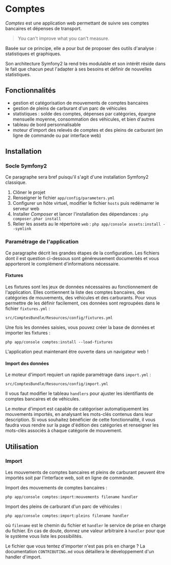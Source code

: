 # Comptes

_Comptes_ est une application web permettant de suivre ses comptes bancaires et dépenses de transport.

> You can't improve what you can't measure.

Basée sur ce principe, elle a pour but de proposer des outils d'analyse : statistiques et graphiques.

Son architecture Symfony2 la rend très modulable et son intérêt réside dans le fait que chacun peut l'adapter à ses besoins et définir de nouvelles statistiques.

## Fonctionnalités

- gestion et catégorisation de mouvements de comptes bancaires
- gestion de pleins de carburant d'un parc de véhicules
- statistiques : solde des comptes, dépenses par catégories, épargne mensuelle moyenne, consommation des véhicules, et bien d'autres
- tableau de bord personnalisable
- moteur d'import des relevés de comptes et des pleins de carburant (en ligne de commande ou par interface web)

## Installation

### Socle Symfony2

Ce paragraphe sera bref puisqu'il s'agit d'une installation Symfony2 classique.

1. Clôner le projet
2. Renseigner le fichier `app/config/parameters.yml`
3. Configurer un hôte virtuel, modifier le fichier `hosts` puis redémarrer le serveur web
4. Installer _Composer_ et lancer l'installation des dépendances : `php composer.phar install`
5. Relier les assets au le répertoire `web` : `php app/console assets:install --symlink`

### Paramétrage de l'application

Ce paragraphe décrit les grandes étapes de la configuration. Les fichiers dont il est question ci-dessous sont généreusement documentés et vous apporteront le complément d'informations nécessaire.

#### Fixtures

Les fixtures sont les jeux de données nécessaires au fonctionnement de l'application. Elles contiennent la liste des comptes bancaires, des catégories de mouvements, des véhicules et des carburants. Pour vous permettre de les définir facilement, ces données sont regroupées dans le fichier `fixtures.yml` :

    src/ComptesBundle/Resources/config/fixtures.yml

Une fois les données saisies, vous pouvez créer la base de données et importer les fixtures :

    php app/console comptes:install --load-fixtures

L'application peut maintenant être ouverte dans un navigateur web !

#### Import des données

Le moteur d'import requiert un rapide paramétrage dans `import.yml` :

    src/ComptesBundle/Resources/config/import.yml

Il vous faut modifier le tableau `handlers` pour ajuster les identifiants de comptes bancaires et de véhicules.

Le moteur d'import est capable de catégoriser automatiquement les mouvements importés, en analysant les mots-clés contenus dans leur description. Si vous souhaitez bénéficier de cette fonctionnalité, il vous faudra vous rendre sur la page d'édition des catégories et renseigner les mots-clés associés à chaque catégorie de mouvement.

## Utilisation

### Import

Les mouvements de comptes bancaires et pleins de carburant peuvent être importés soit par l'interface web, soit en ligne de commande.

Import des mouvements de comptes bancaires :

    php app/console comptes:import:mouvements filename handler

Import des pleins de carburant d'un parc de véhicules :

    php app/console comptes:import:pleins filename handler

où `filename` est le chemin du fichier et `handler` le service de prise en charge du fichier. En cas de doute, donnez une valeur arbitraire à `handler` pour que le système vous liste les possibilités.

Le fichier que vous tentez d'importer n'est pas pris en charge ? La documentation `CONTRIBUTING.md` vous détaillera le développement d'un handler d'import.
